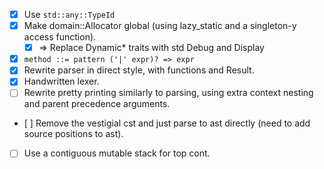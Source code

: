 * [x] Use `std::any::TypeId`
* [x] Make domain::Allocator global (using lazy_static and a singleton-y access function).
    - [x] => Replace Dynamic* traits with std Debug and Display
* [x] `method ::= pattern ('|' expr)? => expr`
* [x] Rewrite parser in direct style, with functions and Result.
* [x] Handwritten lexer.
* [ ] Rewrite pretty printing similarly to parsing, using extra context nesting and parent
      precedence arguments.
* [ ] Remove the vestigial cst and just parse to ast directly (need to add source positions to ast).
* [ ] Use a contiguous mutable stack for top cont.
